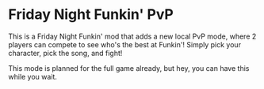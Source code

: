 # Friday Night Funkin' PvP
This is a Friday Night Funkin' mod that adds a new local PvP mode, where 2 players can compete to see who's the best at Funkin'! Simply pick your character, pick the song, and fight!

This mode is planned for the full game already, but hey, you can have this while you wait.